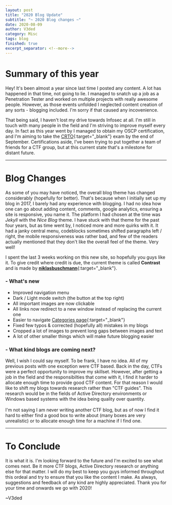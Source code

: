 ```yaml
---
layout: post
title: "2020 Blog Update"
subtitle: "~ 2020 Blog changes ~"
date: 2020-08-09
author: V3ded
category: Misc
tags: blog 
finished: true
excerpt_separator: <!--more-->
---
```


# Summary of this year
Hey! It's been almost a year since last time I posted any content. A lot has happened in that time, not going to lie. I managed to snatch up a job as a Penetration Tester and worked on multiple projects with really awesome people. However, as those events unfolded I neglected content creation of any sorts - blogging included. I'm sorry if that caused any incovenience.<!--more-->

That being said, I haven't lost my drive towards Infosec at all. I'm still in touch with many people in the field and I'm striving to improve myself every day. In fact as this year went by I managed to obtain my OSCP certification, and I'm aiming to take the [CRTO](https://www.zeropointsecurity.co.uk/red-team-ops){:target="_blank"} exam by the end of September. Certifications aside, I've been trying to put together a team of friends for a CTF group, but at this current state that's a milestone for distant future. 

***

# Blog Changes
As some of you may have noticed, the overall blog theme has changed considerably (hopefully for better). That's because when I initially set up my blog in 2017, I barely had any experience with blogging. I had no idea how one can go about adding content, comments, google analytics, ensuring a site is responsive, you name it. The platform I had chosen at the time was *Jekyll* with the *Nice Blog* theme. I have stuck with that theme for the past four years, but as time went by, I noticed more and more quirks with it. It had a janky central menu, codeblocks sometimes shifted paragraphs left / right, the mobile responsiveness was rather bad, and few of the readers actually mentioned that they don't like the overall feel of the theme. Very well! <br>

I spent the last 3 weeks working on this new site, so hopefully you guys like it. To give credit where credit is due, the current theme is called **Contrast** and is made by [**niklasbuschmann**](https://github.com/niklasbuschmann){:target="_blank"}. 

### - What's new
- Improved navigation menu
- Dark / Light mode switch (the button at the top right)
- All important images are now clickable
- All links now redirect to a new window instead of replacing the current one
- Easier to navigate [Categories page](/categories/){:target="_blank"}
- Fixed few typos & corrected (hopefully all) mistakes in my blogs 
- Cropped a lot of images to prevent long gaps between images and text 
- A lot of other smaller things which will make future blogging easier

### - What kind blogs are coming next?
Well, I wish I could say myself. To be frank, I have no idea. All of my previous posts with one exception were CTF based. Back in the day, CTFs were a perfect opportunity to improve my skillset. However, after getting a job in the field and the responsibilties that come with it, I find it harder to allocate enough time to provide good CTF content. For that reason I would like to shift my blogs towards research rather than "CTF guides". This research would be in the fields of Active Directory environments or Windows based systems with the idea being quality over quantity. <br><br> I'm not saying I am never writing another CTF blog, but as of now I find it hard to either find a good box to write about (many boxes are very unrealistic) or to allocate enough time for a machine if I find one. 

*** 

# To Conclude
It is what it is. I'm looking forward to the future and I'm excited to see what comes next. Be it more CTF blogs, Active Directory research or anything else for that matter. I will do my best to keep you guys informed throughout this ordeal and try to ensure that you like the content I make. As always, suggestions and feedback of any kind are highly appreciated. Thank you for your time and onwards we go with 2020! 

~V3ded